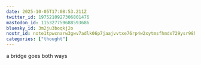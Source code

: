 ```yaml
---
date: 2025-10-05T17:08:53.211Z
twitter_id: 1975210927306801476
mastodon_id: 115327759688593686
bluesky_id: 3m2ju3boqkj2o
nostr_id: note1tpwcnarw3gwv7adlk06p7jaajvvtxe76rp4w2xytmsfhmdx729ysr98h2u
categories: ["thought"]
---
```

a bridge goes both ways
